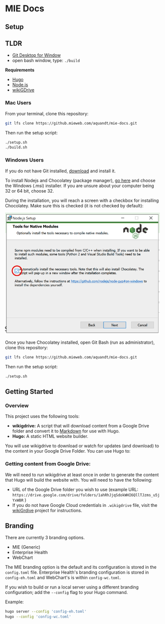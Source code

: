# MIE Docs

## Setup 

## TLDR

- [Git Desktop for Window](https://desktop.github.com)
- open bash window, type: `./build`

**Requirements**

- [Hugo](https://gohugo.io/)
- [Node.js](https://nodejs.org/en/download/package-manager/)
- [wikiGDrive](https://www.npmjs.com/package/@mieweb/wikigdrive)

### Mac Users

From your terminal, clone this repository:

```bash
git lfs clone https://github.mieweb.com/aquandt/mie-docs.git
```
Then run the setup script:
```bash
./setup.sh
./build.sh
```

### Windows Users

If you do not have Git installed, [download](https://git-scm.com/download/win) and install it.

To install Nodejs and Chocolatey (package manager), [go here](https://nodejs.org/en/download/package-manager/) and choose the Windows (.msi) installer. If you are unsure about your computer being 32 or 64 bit, choose 32.

During the installation, you will reach a screen with a checkbox for installing Chocolatey. Make sure this is checked (it is not checked by default):

![](readme-assets/nodejs.png)

Once you have Chocolatey installed, open Git Bash (run as administrator), clone this repository:
```bash
git lfs clone https://github.mieweb.com/aquandt/mie-docs.git
```
Then run the setup script:
```bash
./setup.sh
```


## Getting Started

### Overview

This project uses the following tools:

- **wikigdrive:**  A script that will download content from a Google Drive folder and convert it to [Markdown](https://www.markdownguide.org/cheat-sheet/) for use with Hugo.
- **Hugo:** A static HTML website builder.

You will use wikigdrive to download or watch for updates (and download) to the content in your Google Drive Folder.  You can use Hugo to:

### Getting content from Google Drive:

We will need to run wikigdrive at least once in order to generate the content that Hugo will build the website with.  You will need to have the following:

- URL of the Google Drive folder you wish to use (example URL: `https://drive.google.com/drive/folders/1ahRhJjqSdokWHI6QllTJzms_u5jYxWBR` )
- If you do not have Google Cloud credentials in `.wikigdrive` file, visit the [wikiGrdive](https://github.com/mieweb/wikiGDrive/blob/master/README.md#authorization) project for instructions.

## Branding

There are currently 3 branding options.  

- MIE (Generic)
- Enterprise Health
- WebChart

The MIE branding option is the default and its configuration is stored in the `config.toml` file.  Enterprise Health's branding configuration is stored in `config-eh.toml` and WebChart's is within `config-wc.toml`.

If you wish to build or run a local server using a different branding configuration; add the `--config` flag to your Hugo command.

Example:

```bash
hugo server --config 'config-eh.toml'
hugo --config 'config-wc.toml'
```
